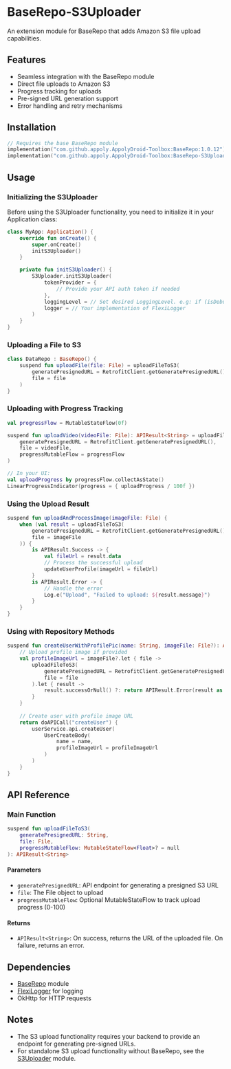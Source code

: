 # BaseRepo-S3Uploader

An extension module for BaseRepo that adds Amazon S3 file upload capabilities.

## Features

- Seamless integration with the BaseRepo module
- Direct file uploads to Amazon S3
- Progress tracking for uploads
- Pre-signed URL generation support
- Error handling and retry mechanisms

## Installation

```gradle.kts
// Requires the base BaseRepo module
implementation("com.github.appoly.AppolyDroid-Toolbox:BaseRepo:1.0.12")
implementation("com.github.appoly.AppolyDroid-Toolbox:BaseRepo-S3Uploader:1.0.12")
```

## Usage

### Initializing the S3Uploader

Before using the S3Uploader functionality, you need to initialize it in your Application class:

```kotlin
class MyApp: Application() {
    override fun onCreate() {
        super.onCreate()
        initS3Uploader()
    }

    private fun initS3Uploader() {
        S3Uploader.initS3Uploader(
            tokenProvider = {
                // Provide your API auth token if needed
            },
            loggingLevel = // Set desired LoggingLevel. e.g: if (isDebug) LoggingLevel.W else LoggingLevel.NONE,
            logger = // Your implementation of FlexiLogger
        )
    }
}
```

### Uploading a File to S3

```kotlin
class DataRepo : BaseRepo() {
	suspend fun uploadFile(file: File) = uploadFileToS3(
		generatePresignedURL = RetrofitClient.getGeneratePresignedURL(),
		file = file
	)
}
```

### Uploading with Progress Tracking

```kotlin
val progressFlow = MutableStateFlow(0f)

suspend fun uploadVideo(videoFile: File): APIResult<String> = uploadFileToS3(
    generatePresignedURL = RetrofitClient.getGeneratePresignedURL(),
    file = videoFile,
    progressMutableFlow = progressFlow
)

// In your UI:
val uploadProgress by progressFlow.collectAsState()
LinearProgressIndicator(progress = { uploadProgress / 100f })
```

### Using the Upload Result

```kotlin
suspend fun uploadAndProcessImage(imageFile: File) {
    when (val result = uploadFileToS3(
        generatePresignedURL = RetrofitClient.getGeneratePresignedURL(),
        file = imageFile
    )) {
        is APIResult.Success -> {
            val fileUrl = result.data
            // Process the successful upload
            updateUserProfile(imageUrl = fileUrl)
        }
        is APIResult.Error -> {
            // Handle the error
            Log.e("Upload", "Failed to upload: ${result.message}")
        }
    }
}
```

### Using with Repository Methods

```kotlin
suspend fun createUserWithProfilePic(name: String, imageFile: File?): APIResult<UserData> {
    // Upload profile image if provided
    val profileImageUrl = imageFile?.let { file ->
        uploadFileToS3(
            generatePresignedURL = RetrofitClient.getGeneratePresignedURL(),
            file = file
        ).let { result ->
            result.successOrNull() ?: return APIResult.Error(result as APIResult.Error)
        }
    }
    
    // Create user with profile image URL
    return doAPICall("createUser") {
        userService.api.createUser(
            UserCreateBody(
                name = name,
                profileImageUrl = profileImageUrl
            )
        )
    }
}
```

## API Reference

### Main Function

```kotlin
suspend fun uploadFileToS3(
    generatePresignedURL: String,
    file: File,
    progressMutableFlow: MutableStateFlow<Float>? = null
): APIResult<String>
```

#### Parameters

- `generatePresignedURL`: API endpoint for generating a presigned S3 URL
- `file`: The File object to upload
- `progressMutableFlow`: Optional MutableStateFlow to track upload progress (0-100)

#### Returns

- `APIResult<String>`: On success, returns the URL of the uploaded file. On failure, returns an error.

## Dependencies

- [BaseRepo](../BaseRepo/README.md) module
- [FlexiLogger](https://github.com/projectdelta6/FlexiLogger) for logging
- OkHttp for HTTP requests

## Notes

- The S3 upload functionality requires your backend to provide an endpoint for generating pre-signed URLs.
- For standalone S3 upload functionality without BaseRepo, see the [S3Uploader](../S3Uploader/README.md) module.
